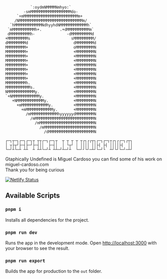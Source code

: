                `:oydmNMMMMNmhyo:`
            -smMMMMMMMMMMMMMMMMMMdo-
         `+mMMMMMMMMMMMMMMMMMMMMMMMMm+
        /NMMMMMMMMMMMMMMMMMMMMMMMMMMMMm/
      `hMMMMMMMMMMMMNdhyyhdNMMMMMMMMMMMMh`
     `mMMMMMMMMMMh+.        .+dMMMMMMMMMMm`
     dMMMMMMMMMh-              -dMMMMMMMMMd
    +MMMMMMMMMs                  sMMMMMMMMM/
    dMMMMMMMMd                    dMMMMMMMMd
    MMMMMMMMM+                    oMMMMMMMMN
    MMMMMMMMM+                    +MMMMMMMMN
    MMMMMMMMM+                    +MMMMMMMMN
    MMMMMMMMM+                    +MMMMMMMMN
    MMMMMMMMM+                    +MMMMMMMMN
    MMMMMMMMM+                    +MMMMMMMMN
    MMMMMMMMM+                    +MMMMMMMMN
    MMMMMMMMM+                    +MMMMMMMMN
    MMMMMMMMMh.                   +MMMMMMMMN
    MMMMMMMMMMMs.                 +MMMMMMMMN
    NMMMMMMMMMMMMy.               +MMMMMMMMN
    `+NMMMMMMMMMMMMy.             +MMMMMMMMN
       +NMMMMMMMMMMMMy.           +MMMMMMMMN
         +mMMMMMMMMMMMMy.         +MMMMMMMMN
           +mMMMMMMMMMMMMy.       +MMMMMMMMN
             /mMMMMMMMMMMMMhyyyyyydMMMMMMMMN
               /mMMMMMMMMMMMMMMMMMMMMMMMMMMN
                 /mMMMMMMMMMMMMMMMMMMMMMMMMN
                   /mMMMMMMMMMMMMMMMMMMMMMMN
                     /dMMMMMMMMMMMMMMMMMMMMN

    ┌─┐┬─┐┌─┐┌─┐┬ ┬┬┌─┐┌─┐┬  ┬ ┬ ┬ ┬ ┬┌┐┌┌┬┐┌─┐┌─┐┬┌┐┌┌─┐┌┬┐
    │ ┬├┬┘├─┤├─┘├─┤││  ├─┤│  │ └┬┘ │ ││││ ││├┤ ├┤ ││││├┤  ││
    └─┘┴└─┴ ┴┴  ┴ ┴┴└─┘┴ ┴┴─┘┴─┘┴  └─┘┘└┘─┴┘└─┘└  ┴┘└┘└─┘─┴┘

Gtaphically Undefined is Miguel Cardoso you can find some of his work on miguel-cardoso.com<br/>
Thank you for being curious

[![Netlify Status](https://api.netlify.com/api/v1/badges/69a8c33c-c61b-4a1d-815e-307fe70ed499/deploy-status)](https://app.netlify.com/sites/graphicallyundefined/deploys)

## Available Scripts

### `pnpm i`

Installs all dependencies for the project.

### `pnpm run dev`

Runs the app in the development mode.
Open [http://localhost:3000](http://localhost:3000) with your browser to see the result.

### `pnpm run export`

Builds the app for production to the `out` folder.
